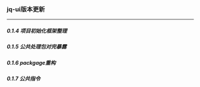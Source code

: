 ### jq-ui版本更新
***
##### 0.1.4 项目初始化框架整理
##### 0.1.5 公共处理包对完暴露
##### 0.1.6 packgage重构
##### 0.1.7 公共指令